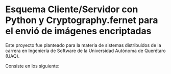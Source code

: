 # Esquema Cliente/Servidor con Python y Cryptography.fernet para el envió de imágenes encriptadas

Este proyecto fue planteado para la materia de sistemas distribuidos de la carrera en Ingeniería de Software de la Universidad Autónoma de Querétaro (UAQ).

Consiste en los siguiente:
